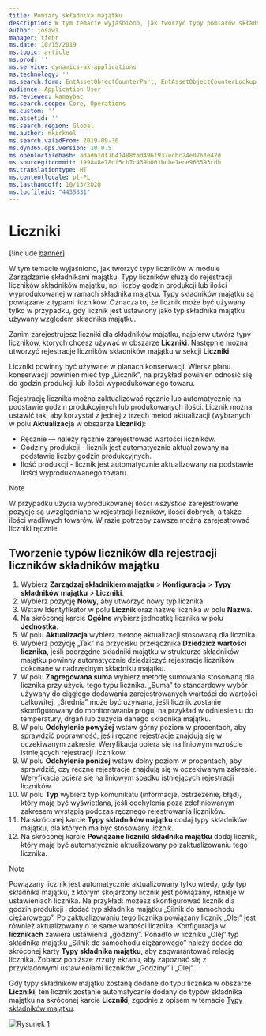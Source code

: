 ```yaml
---
title: Pomiary składnika majątku
description: W tym temacie wyjaśniono, jak tworzyć typy pomiarów składników majątku w Zarządzaniu składnikami majątku.
author: josaw1
manager: tfehr
ms.date: 10/15/2019
ms.topic: article
ms.prod: ''
ms.service: dynamics-ax-applications
ms.technology: ''
ms.search.form: EntAssetObjectCounterPart, EntAssetObjectCounterLookup, EntAssetCounterType, EntAssetObjectCounterTotals
audience: Application User
ms.reviewer: kamaybac
ms.search.scope: Core, Operations
ms.custom: ''
ms.assetid: ''
ms.search.region: Global
ms.author: mkirknel
ms.search.validFrom: 2019-09-30
ms.dyn365.ops.version: 10.0.5
ms.openlocfilehash: adadb1df7b41488fad496f937ecbc24e0761e42d
ms.sourcegitcommit: 199848e78df5cb7c439b001bdbe1ece963593cdb
ms.translationtype: HT
ms.contentlocale: pl-PL
ms.lasthandoff: 10/13/2020
ms.locfileid: "4435331"
---
```

# <a name="counters"></a>Liczniki

[!include [banner](../../includes/banner.md)]

W tym temacie wyjaśniono, jak tworzyć typy liczników w module Zarządzanie składnikami majątku. Typy liczników służą do rejestracji liczników składników majątku, np. liczby godzin produkcji lub ilości wyprodukowanej w ramach składnika majątku. Typy składników majątku są powiązane z typami liczników. Oznacza to, że licznik może być używany tylko w przypadku, gdy licznik jest ustawiony jako typ składnika majątku używany względem składnika majątku.

Zanim zarejestrujesz liczniki dla składników majątku, najpierw utwórz typy liczników, których chcesz używać w obszarze **Liczniki**. Następnie można utworzyć rejestracje liczników składników majątku w sekcji **Liczniki**. 

Liczniki powinny być używane w planach konserwacji. Wiersz planu konserwacji powinien mieć typ „Licznik”, na przykład powinien odnosić się do godzin produkcji lub ilości wyprodukowanego towaru. 

Rejestrację licznika można zaktualizować ręcznie lub automatycznie na podstawie godzin produkcyjnych lub produkowanych ilości. Licznik można ustawić tak, aby korzystał z jednej z trzech metod aktualizacji (wybranych w polu **Aktualizacja** w obszarze **Liczniki**):
  
- Ręcznie — należy ręcznie zarejestrować wartości liczników.  
- Godziny produkcji - licznik jest automatycznie aktualizowany na podstawie liczby godzin produkcyjnych.  
- Ilość produkcji - licznik jest automatycznie aktualizowany na podstawie ilości wyprodukowanego towaru.  

>[!NOTE]
>W przypadku użycia wyprodukowanej ilości *wszystkie* zarejestrowane pozycje są uwzględniane w rejestracji liczników, ilości dobrych, a także ilości wadliwych towarów. W razie potrzeby zawsze można zarejestrować liczniki ręcznie.

## <a name="create-counter-types-for-asset-counter-registrations"></a>Tworzenie typów liczników dla rejestracji liczników składników majątku

1. Wybierz **Zarządzaj składnikiem majątku** > **Konfiguracja** > **Typy składników majątku** > **Liczniki**.
2. Wybierz pozycję **Nowy**, aby utworzyć nowy typ licznika.
3. Wstaw Identyfikator w polu **Licznik** oraz nazwę licznika w polu **Nazwa**.
4. Na skróconej karcie **Ogólne** wybierz jednostkę licznika w polu **Jednostka**.
5. W polu **Aktualizacja** wybierz metodę aktualizacji stosowaną dla licznika.
6. Wybierz pozycję „Tak” na przycisku przełącznika **Dziedzicz wartości licznika**, jeśli podrzędne składniki majątku w strukturze składników majątku powinny automatycznie dziedziczyć rejestracje liczników dokonane w nadrzędnym składniku majątku.
7. W polu **Zagregowana suma** wybierz metodę sumowania stosowaną dla licznika przy użyciu tego typu licznika. „Suma” to standardowy wybór używany do ciągłego dodawania zarejestrowanych wartości do wartości całkowitej. „Średnia” może być używana, jeśli licznik zostanie skonfigurowany do monitorowania progu, na przykład w odniesieniu do temperatury, drgań lub zużycia danego składnika majątku. 
8. W polu **Odchylenie powyżej** wstaw górny poziom w procentach, aby sprawdzić poprawność, jeśli ręczne rejestracje znajdują się w oczekiwanym zakresie. Weryfikacja opiera się na liniowym wzroście istniejących rejestracji liczników.
9. W polu **Odchylenie poniżej** wstaw dolny poziom w procentach, aby sprawdzić, czy ręczne rejestracje znajdują się w oczekiwanym zakresie. Weryfikacja opiera się na liniowym spadku istniejących rejestracji liczników.
10. W polu **Typ** wybierz typ komunikatu (informacje, ostrzeżenie, błąd), który mają być wyświetlana, jeśli odchylenia poza zdefiniowanym zakresem wystąpią podczas ręcznego rejestrowania liczników.
11. Na skróconej karcie **Typy składników majątku** dodaj typy składników majątku, dla których ma być stosowany licznik.
12. Na skróconej karcie **Powiązane liczniki składnika majątku** dodaj licznik, który mają być automatycznie aktualizowany po zaktualizowaniu tego licznika.


>[!NOTE]
>Powiązany licznik jest automatycznie aktualizowany tylko wtedy, gdy typ składnika majątku, z którym skojarzony licznik jest powiązany, istnieje w ustawieniach licznika. Na przykład: możesz skonfigurować licznik dla godzin produkcji i dodać typ składnika majątku „Silnik do samochodu ciężarowego”. Po zaktualizowaniu tego licznika powiązany licznik „Olej” jest również aktualizowany o te same wartości licznika. Konfiguracja w **licznikach** zawiera ustawienia „godziny”. Ponadto w liczniku „Olej” typ składnika majątku „Silnik do samochodu ciężarowego” należy dodać do skróconej karty **Typy składnika majątku**, aby zagwarantować relację licznika. Zobacz poniższe zrzuty ekranu, aby zapoznać się z przykładowymi ustawieniami liczników „Godziny” i „Olej”.

Gdy typy składników majątku zostaną dodane do typu licznika w obszarze **Liczniki**, ten licznik zostanie automatycznie dodany do typów składnika majątku na skróconej karcie **Liczniki**, zgodnie z opisem w temacie [Typy składników majątku](../setup-for-objects/object-types.md).

![Rysunek 1](media/071-setup-for-objects.png)

